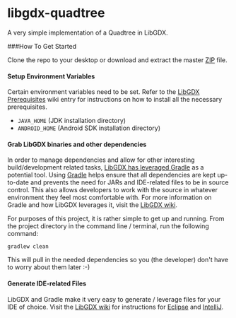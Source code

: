 libgdx-quadtree
===============

A very simple implementation of a Quadtree in LibGDX.

###How To Get Started

Clone the repo to your desktop or download and extract the master [ZIP](https://github.com/innerlogic/libgdx-quadtree/archive/master.zip) file.

#### Setup Environment Variables
Certain environment variables need to be set. Refer to the [LibGDX Prerequisites](https://github.com/libgdx/libgdx/wiki/Prerequisites) wiki entry for instructions on how to install all the necessary prerequisites.

  * `JAVA_HOME` (JDK installation directory)
  * `ANDROID_HOME` (Android SDK installation directory) 

#### Grab LibGDX binaries and other dependencies

In order to manage dependencies and allow for other interesting build/development related tasks, [LibGDX has leveraged Gradle](https://github.com/libgdx/libgdx/wiki/Project-Setup-Gradle) as a potential tool. Using [Gradle](http://www.gradle.org/) helps ensure that all dependencies are kept up-to-date and prevents the need for JARs and IDE-related files to be in source control.  This also allows developers to work with the source in whatever environment they feel most comfortable with. For more information on Gradle and how LibGDX leverages it, visit the  [LibGDX wiki](https://github.com/libgdx/libgdx/wiki/Project-Setup-Gradle).

For purposes of this project, it is rather simple to get up and running. From the project directory in the command line / terminal, run the following command:

    gradlew clean
    
This will pull in the needed dependencies so you (the developer) don't have to worry about them later :-)

#### Generate IDE-related Files

LibGDX and Gradle make it very easy to generate / leverage files for your IDE of choice. Visit the [LibGDX wiki](https://github.com/libgdx/libgdx/wiki/Project-Setup-Gradle) for instructions for [Eclipse](https://github.com/libgdx/libgdx/wiki/Project-Setup-Gradle#wiki-as-a-file-system) and [IntelliJ](https://github.com/libgdx/libgdx/wiki/Project-Setup-Gradle#wiki-importing-to-intellij-idea). 

